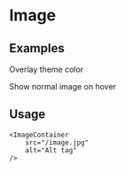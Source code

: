 <script>
	import Subheading from '$lib/components/base/heading/Subheading.svelte';
	import ImageContainer from '$lib/components/base/image-container/ImageContainer.svelte';
	import Text from '$lib/components/base/text/Text.svelte';

	import cute from '$docs/assets/images/cute.jpg?as=run';
	import cute2 from '$docs/assets/images/cute2.jpg?as=run';
</script>

# Image

## Examples

<ImageContainer src={cute} alt="Such a cute animal" containerClasses="not-prose max-w-64" />

Overlay theme color

<ImageContainer src={cute2} alt="Another cute animal" useThemeColor={true} containerClasses="max-w-44 not-prose" />

Show normal image on hover
<ImageContainer
	src={cute2}
	alt="Another cute animal"
	useThemeColor={true}
	containerClasses="max-w-44 not-prose"
	showNormalOnHover={true}
/>

## Usage

```svelte
<ImageContainer 
	src="/image.jpg" 
	alt="Alt tag"
/>
```

